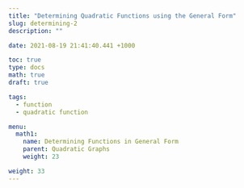 ```yaml
---
title: "Determining Quadratic Functions using the General Form"
slug: determining-2
description: ""

date: 2021-08-19 21:41:40.441 +1000

toc: true
type: docs
math: true
draft: true

tags:
  - function
  - quadratic function

menu:
  math1:
    name: Determining Functions in General Form
    parent: Quadratic Graphs
    weight: 23

weight: 33
---
```


